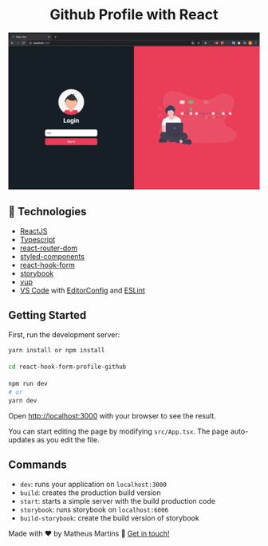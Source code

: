 <h1 align="center">
    Github Profile with React
</h1>

<p align="center">
   <img alt="photo" src="./src/assets/photo1.png" />
</p>

## :rocket: Technologies

- [ReactJS](https://reactjs.org/)
- [Typescript][ts]
- [react-router-dom](https://github.com/ReactTraining/react-router)
- [styled-components](https://www.styled-components.com/)
- [react-hook-form](https://react-hook-form.com/)
- [storybook](https://storybook.js.org/)
- [yup](https://www.npmjs.com/package/yup?activeTab=readme)
- [VS Code][vscode] with [EditorConfig][vceditconfig] and [ESLint][vceslint]

## Getting Started

First, run the development server:

```bash
yarn install or npm install

cd react-hook-form-profile-github

npm run dev
# or
yarn dev
```

Open [http://localhost:3000](http://localhost:3000) with your browser to see the result.

You can start editing the page by modifying `src/App.tsx`. The page auto-updates as you edit the file.

## Commands

- `dev`: runs your application on `localhost:3000`
- `build`: creates the production build version
- `start`: starts a simple server with the build production code
- `storybook`: runs storybook on `localhost:6006`
- `build-storybook`: create the build version of storybook


Made with ♥ by Matheus Martins :wave: [Get in touch!](https://www.linkedin.com/in/matheus-martins-78859b117/)

[ts]: https://www.typescriptlang.org
[vscode]: https://code.visualstudio.com/
[yarn]: https://yarnpkg.com/
[vceditconfig]: https://marketplace.visualstudio.com/items?itemName=EditorConfig.EditorConfig
[vceslint]: https://marketplace.visualstudio.com/items?itemName=dbaeumer.vscode-eslint
